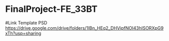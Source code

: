 # FinalProject-FE_33BT

#Link Template PSD
https://drive.google.com/drive/folders/1IBn_HEq2_DHVipfNOI43hISORXpG9xTh?usp=sharing
